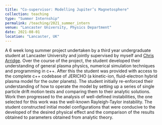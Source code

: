 ```yaml
---
title: "Co-supervisor: Modelling Jupiter’s Magnetosphere"
collection: teaching
type: "Summer Internship"
permalink: /teaching/2021_summer_intern
venue: "Lancaster University, Physics Department"
date: 2021-08-01
location: "Lancaster, UK"
---
```


A 6 week long summer project undertaken by a third year undergraduate student at Lancaster University and jointly supervised by myself and [Chris Arridge](https://www.lancaster.ac.uk/physics/about-us/people/chris-arridge). Over the course of the project, the student developed their understanding of general plasma physics, numerical simulation techniques and programming in c++. After this the student was provided with access to the complete c++ codebase of JERICHO (a kinetic-ion, fluid-electron hybrid plasma model for the outer planets). The student initially re-enforced their understanding of how to operate the model by setting up a series of single particle drift motion tests and comparing them to their analytic solutions. Work then progressed to the analysis of well-defined instabilities, the one selected for this work was the well-known Rayleigh-Taylor instability. The student constructed initial model configurations that were conducive to the developed of the desired physical effect and the comparison of the results obtained to parameters obtained from analytic theory.
